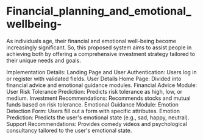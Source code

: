 # Financial_planning_and_emotional_wellbeing-

As individuals age, their financial and emotional well-being become increasingly significant. So, this proposed system aims to assist people in achieving both by offering a comprehensive investment strategy tailored to their unique needs and goals.

Implementation Details:
Landing Page and User Authentication: Users log in or register with validated fields.
User Details Home Page: Divided into financial advice and emotional guidance modules.
Financial Advice Module:
User Risk Tolerance Prediction: Predicts risk tolerance as high, low, or medium.
Investment Recommendations: Recommends stocks and mutual funds based on risk tolerance.
Emotional Guidance Module:
Emotion Detection Form: Users fill out a form with specific attributes.
Emotion Prediction: Predicts the user's emotional state (e.g., sad, happy, neutral).
Support Recommendations: Provides comedy videos and psychological consultancy tailored to the user's emotional state.
